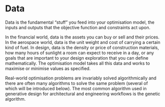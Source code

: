 # Data 
Data is the fundamental “stuff” you feed into your optimisation model, the inputs and outputs that the objective function and constraints act upon. 

In the financial world, data is the assets you can buy or sell and their prices. In the aerospace world, data is the unit weight and cost of carrying a certain kind of fuel. In design, data is the density or price of construction materials, how many hours of sunlight a room can expect to receive in a day, or any goals that are important to your design exploration that you can define mathematically. The optimisation model takes all this data and works to maximise or minimise values as specified. 

Real-world optimisation problems are invariably solved algorithmically and there are often many algorithms to solve the same problem (several of which will be introduced below). The most common algorithm used in generative design for architectural and engineering workflows is the genetic algorithm.
